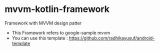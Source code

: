 # mvvm-kotlin-framework

Framework with MVVM design patter
- This Framework refers to google-sample mvvm
- You can use this template : https://github.com/radhikayusuf/android-template
